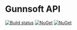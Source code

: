 # Gunnsoft API

[![Build status](https://ci.appveyor.com/api/projects/status/0xdoua41e2vxufev/branch/master?svg=true)](https://ci.appveyor.com/project/andrewgunn/gunnsoft-api/branch/master)
[![NuGet](https://img.shields.io/nuget/v/Gunnsoft.Api.svg)](https://www.nuget.org/packages/Gunnsoft.Api/) [![NuGet](https://img.shields.io/nuget/dt/Gunnsoft.Api.svg)](https://www.nuget.org/packages/Gunnsoft.Api/)
